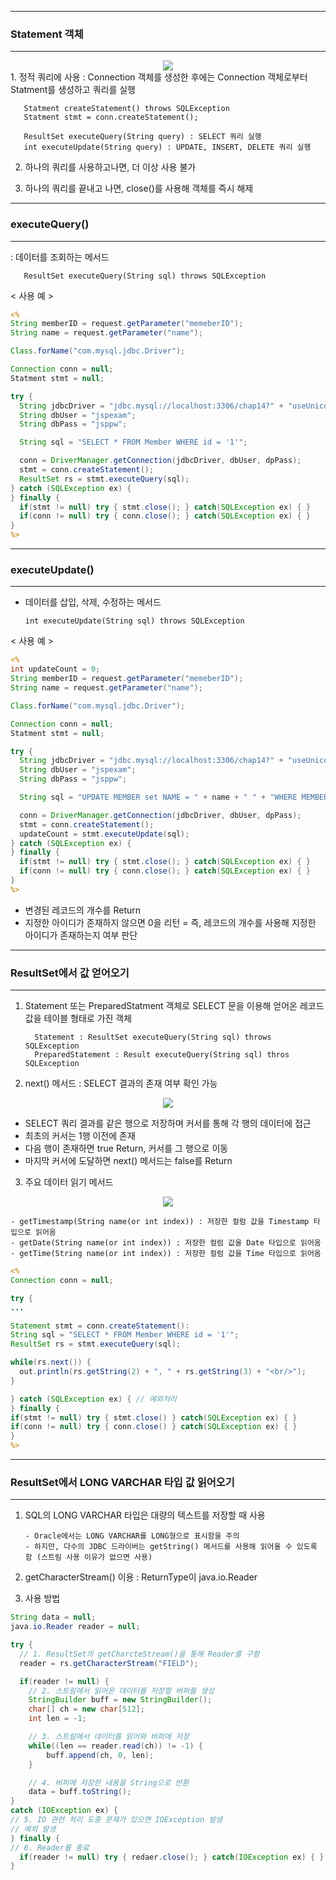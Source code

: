 -----
### Statement 객체
-----
<div align = "center">
<img src = "https://github.com/sooyounghan/Web/assets/34672301/72e792a5-3032-4724-b064-c711a4c491b0">
</div>
1. 정적 쿼리에 사용 : Connection 객체를 생성한 후에는 Connection 객체로부터 Statment를 생성하고 쿼리를 실행
  
       Statment createStatement() throws SQLException
       Statment stmt = conn.createStatement();

       ResultSet executeQuery(String query) : SELECT 쿼리 실행
       int executeUpdate(String query) : UPDATE, INSERT, DELETE 쿼리 실행

2. 하나의 쿼리를 사용하고나면, 더 이상 사용 불가
   
3. 하나의 쿼리를 끝내고 나면, close()를 사용해 객체를 즉시 해제


-----
### executeQuery()
-----
: 데이터를 조회하는 메서드

       ResultSet executeQuery(String sql) throws SQLException

< 사용 예 >
```jsp
<%
String memberID = request.getParameter("memeberID");
String name = request.getParameter("name");

Class.forName("com.mysql.jdbc.Driver");

Connection conn = null;
Statment stmt = null;

try {
  String jdbcDriver = "jdbc.mysql://localhost:3306/chap14?" + "useUnicode=true&characterEncoding=UTF8";
  String dbUser = "jspexam";
  String dbPass = "jsppw";

  String sql = "SELECT * FROM Member WHERE id = '1'";

  conn = DriverManager.getConnection(jdbcDriver, dbUser, dpPass);
  stmt = conn.createStatement();
  ResultSet rs = stmt.executeQuery(sql);
} catch (SQLException ex) {
} finally {
  if(stmt != null) try { stmt.close(); } catch(SQLException ex) { }
  if(conn != null) try { conn.close(); } catch(SQLException ex) { }
}
%>
```

-----
### executeUpdate()
-----
- 데이터를 삽입, 삭제, 수정하는 메서드

      int executeUpdate(String sql) throws SQLException
    
< 사용 예 >
```jsp
<%
int updateCount = 0;
String memberID = request.getParameter("memeberID");
String name = request.getParameter("name");

Class.forName("com.mysql.jdbc.Driver");

Connection conn = null;
Statment stmt = null;

try {
  String jdbcDriver = "jdbc.mysql://localhost:3306/chap14?" + "useUnicode=true&characterEncoding=UTF8";
  String dbUser = "jspexam";
  String dbPass = "jsppw";

  String sql = "UPDATE MEMBER set NAME = " + name + " " + "WHERE MEMBERID = " + memberID + "";

  conn = DriverManager.getConnection(jdbcDriver, dbUser, dpPass);
  stmt = conn.createStatement();
  updateCount = stmt.executeUpdate(sql);
} catch (SQLException ex) {
} finally {
  if(stmt != null) try { stmt.close(); } catch(SQLException ex) { }
  if(conn != null) try { conn.close(); } catch(SQLException ex) { }
}
%>
```

- 변경된 레코드의 개수를 Return
- 지정한 아이디가 존재하지 않으면 0을 리턴 = 즉, 레코드의 개수를 사용해 지정한 아이디가 존재하는지 여부 판단

-----
### ResultSet에서 값 얻어오기
-----
1. Statement 또는 PreparedStatment 객체로 SELECT 문을 이용해 얻어온 레코드 값을 테이블 형태로 가진 객체

         Statement : ResultSet executeQuery(String sql) throws SQLException
         PreparedStatement : Result executeQuery(String sql) thros SQLException
   
2. next() 메서드 : SELECT 결과의 존재 여부 확인 가능
<div align = "center">
<img src = "https://github.com/sooyounghan/Web/assets/34672301/4ab90eb0-2505-4371-bcd8-436706747e97">
</div>   

 - SELECT 쿼리 결과를 같은 행으로 저장하며 커서를 통해 각 행의 데이터에 접근
 - 최초의 커서는 1행 이전에 존재
 - 다음 행이 존재하면 true Return, 커서를 그 행으로 이동
 - 마지막 커서에 도달하면 next() 메서드는 false를 Return

3. 주요 데이터 읽기 메서드
<div align = "center">
<img src = "https://github.com/sooyounghan/Web/assets/34672301/d8b9eb64-808c-4eff-94e7-53615368bbb5">
</div>

    - getTimestamp(String name(or int index)) : 저장한 컬럼 값을 Timestamp 타입으로 읽어옴
    - getDate(String name(or int index)) : 저장한 컬럼 값을 Date 타입으로 읽어옴
    - getTime(String name(or int index)) : 저장한 컬럼 값을 Time 타입으로 읽어옴

```jsp
<%
Connection conn = null;

try {
...

Statement stmt = conn.createStatement():
String sql = "SELECT * FROM Member WHERE id = '1'";
ResultSet rs = stmt.executeQuery(sql);

while(rs.next()) {
  out.println(rs.getString(2) + ", " + rs.getString(3) + "<br/>");
}

} catch (SQLException ex) { // 예외처리
} finally {
if(stmt != null) try { stmt.close() } catch(SQLException ex) { }
if(conn != null) try { conn.close() } catch(SQLException ex) { }
}
%>
```
-----
### ResultSet에서 LONG VARCHAR 타입 값 읽어오기
-----
1. SQL의 LONG VARCHAR 타입은 대량의 텍스트를 저장할 때 사용

       - Oracle에서는 LONG VARCHAR를 LONG형으로 표시함을 주의
       - 하지만, 다수의 JDBC 드라이버는 getString() 메서드를 사용해 읽어올 수 있도록 함 (스트림 사용 이유가 없으면 사용)

2. getCharacterStream() 이용 : ReturnType이 java.io.Reader
3. 사용 방법
```java
String data = null;
java.io.Reader reader = null;

try {
  // 1. ResultSet의 getCharcteStream()을 통해 Reader를 구함
  reader = rs.getCharacterStream("FIELD");

  if(reader != null) {
    // 2. 스트림에서 읽어온 데이터를 저장할 버퍼를 생성
    StringBuilder buff = new StringBuilder();
    char[] ch = new char[512];
    int len = -1;

    // 3. 스트림에서 데이터를 읽어와 버퍼에 저장
    while((len == reader.read(ch)) != -1) {
        buff.append(ch, 0, len);
    }

    // 4. 버퍼에 저장한 내용을 String으로 반환
    data = buff.toString();
}
catch (IOException ex) {
// 5. IO 관련 처리 도중 문제가 있으면 IOException 발생
// 예외 발생
} finally {
// 6. Reader를 종료
  if(reader != null) try { redaer.close(); } catch(IOException ex) { }
}
```
